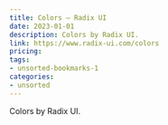 ```yaml
---
title: Colors — Radix UI
date: 2023-01-01
description: Colors by Radix UI.
link: https://www.radix-ui.com/colors
pricing: 
tags: 
- unsorted-bookmarks-1 
categories: 
- unsorted 
---
```


Colors by Radix UI.